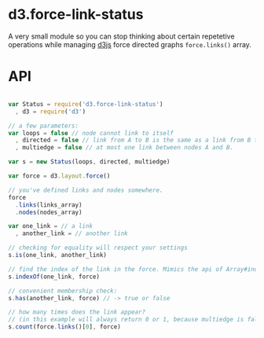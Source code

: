 # d3.force-link-status #

A very small module so you can stop thinking about certain repetetive
operations while managing [d3js](http://d3js.org/) force directed graphs `force.links()` array.

# API #
```js

var Status = require('d3.force-link-status')
  , d3 = require('d3')

// a few parameters:
var loops = false // node cannot link to itself
  , directed = false // link from A to B is the same as a link from B to A
  , multiedge = false // at most one link between nodes A and B.

var s = new Status(loops, directed, multiedge)

var force = d3.layout.force()

// you've defined links and nodes somewhere.
force
  .links(links_array)
  .nodes(nodes_array)

var one_link = // a link
  , another_link = // another link

// checking for equality will respect your settings
s.is(one_link, another_link)

// find the index of the link in the force. Mimics the api of Array#indexOf api.
s.indexOf(one_link, force)

// convenient membership check:
s.has(another_link, force) // -> true or false

// how many times does the link appear?
// (in this example will always return 0 or 1, because multiedge is false)
s.count(force.links()[0], force) 
```
